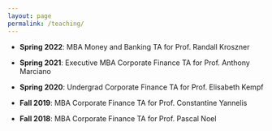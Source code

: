 ```yaml
---
layout: page
permalink: /teaching/
---
```


- **Spring 2022**: MBA Money and Banking TA for Prof. Randall Kroszner

- **Spring 2021**: Executive MBA Corporate Finance TA for Prof. Anthony Marciano

- **Spring 2020**: Undergrad Corporate Finance TA for Prof. Elisabeth Kempf

- **Fall 2019**: MBA Corporate Finance TA for Prof. Constantine Yannelis

- **Fall 2018**: MBA Corporate Finance TA for Prof. Pascal Noel


